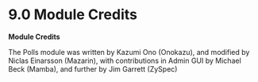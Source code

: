# 9.0 Module Credits


**Module Credits**

The Polls module was written by Kazumi Ono (Onokazu), and modified by Niclas Einarsson (Mazarin), with contributions in Admin GUI by Michael Beck (Mamba), and further by Jim Garrett (ZySpec)


